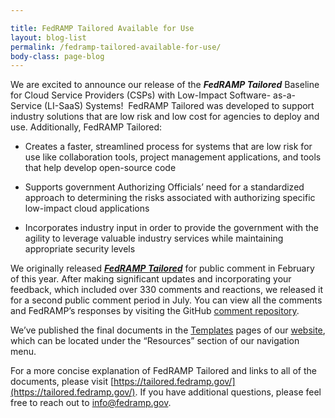 ```yaml
---

title: FedRAMP Tailored Available for Use
layout: blog-list
permalink: /fedramp-tailored-available-for-use/
body-class: page-blog
---
```

We are excited to announce our release of the **_FedRAMP Tailored_** Baseline for Cloud Service Providers (CSPs) with Low-Impact Software- as-a-Service (LI-SaaS) Systems!  FedRAMP Tailored was developed to support industry solutions that are low risk and low cost for agencies to deploy and use. Additionally, FedRAMP Tailored:

* Creates a faster, streamlined process for systems that are low risk for use like collaboration tools, project management applications, and tools that help develop open-source code

* Supports government Authorizing Officials’ need for a standardized approach to determining the risks associated with authorizing specific low-impact cloud applications

* Incorporates industry input in order to provide the government with the agility to leverage valuable industry services while maintaining appropriate security levels

We originally released [**_FedRAMP Tailored_**](https://www.fedramp.gov/launching-a-fedramp-tailored-baseline/) for public comment in February of this year. After making significant updates and incorporating your feedback, which included over 330 comments and reactions, we released it for a second public comment period in July. You can view all the comments and FedRAMP’s responses by visiting the GitHub [comment repository](https://github.com/GSA/fedramp-tailored/issues?q=is%3Aissue+is%3Aclosed).

We’ve published the final documents in the [Templates](https://www.fedramp.gov/resources/templates-2016/) pages of our [website](https://www.fedramp.gov/), which can be located under the “Resources” section of our navigation menu.

For a more concise explanation of FedRAMP Tailored and links to all of the documents, please visit [https://tailored.fedramp.gov/](https://tailored.fedramp.gov/). If you have additional questions, please feel free to reach out to [info@fedramp.gov](mailto:info@fedramp.gov).
